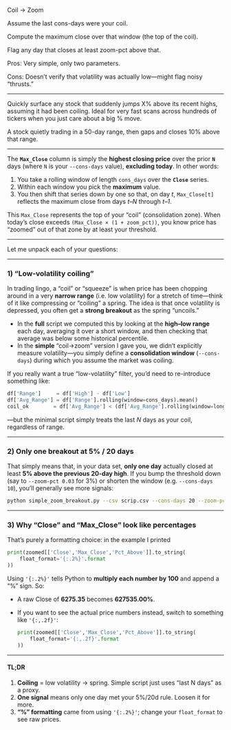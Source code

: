 Coil → Zoom

Assume the last cons-days were your coil.

Compute the maximum close over that window (the top of the coil).

Flag any day that closes at least zoom-pct above that.

Pros: Very simple, only two parameters.

Cons: Doesn’t verify that volatility was actually low—might flag noisy “thrusts.”

---

Quickly surface any stock that suddenly jumps X% above its recent highs, assuming it had been coiling. Ideal for very fast scans across hundreds of tickers when you just care about a big % move.	

A stock quietly trading in a 50-day range, then gaps and closes 10% above that range.



---
The **`Max_Close`** column is simply the **highest closing price** over the prior **`N`** days (where `N` is your `--cons-days` value), **excluding today**. In other words:

1. You take a rolling window of length `cons_days` over the **`Close`** series.
2. Within each window you pick the **maximum** value.
3. You then shift that series down by one so that, on day *t*, `Max_Close[t]` reflects the maximum close from days *t–N* through *t–1*.

This `Max_Close` represents the top of your “coil” (consolidation zone). When today’s close exceeds `(Max_Close × (1 + zoom_pct))`, you know price has “zoomed” out of that zone by at least your threshold.

---

Let me unpack each of your questions:

---

### 1) “Low-volatility coiling”

In trading lingo, a “coil” or “squeeze” is when price has been chopping around in a very **narrow range** (i.e. low volatility) for a stretch of time—think of it like compressing or “coiling” a spring.  The idea is that once volatility is depressed, you often get a **strong breakout** as the spring “uncoils.”

* In the **full** script we computed this by looking at the **high–low range** each day, averaging it over a short window, and then checking that average was below some historical percentile.
* In the **simple** “coil→zoom” version I gave you, we didn’t explicitly measure volatility—you simply define a **consolidation window** (`--cons-days`) during which you assume the market was coiling.

If you really want a true “low-volatility” filter, you’d need to re-introduce something like:

```python
df['Range']     = df['High'] - df['Low']
df['Avg_Range'] = df['Range'].rolling(window=cons_days).mean()
coil_ok        = df['Avg_Range'] < (df['Avg_Range'].rolling(window=long_window).quantile(0.3))
```

—but the minimal script simply treats the last *N* days as your coil, regardless of range.

---

### 2) Only one breakout at 5% / 20 days

That simply means that, in your data set, **only one day** actually closed at least **5% above the previous 20-day high**.  If you bump the threshold down (say to `--zoom-pct 0.03` for 3%) or shorten the window (e.g. `--cons-days 10`), you’ll generally see more signals:

```bash
python simple_zoom_breakout.py --csv scrip.csv --cons-days 20 --zoom-pct 0.03
```

---

### 3) Why “Close” and “Max\_Close” look like percentages

That’s purely a formatting choice: in the example I printed

```python
print(zoomed[['Close','Max_Close','Pct_Above']].to_string(
    float_format='{:.2%}'.format
))
```

Using `'{:.2%}'` tells Python to **multiply each number by 100** and append a “%” sign.  So:

* A raw Close of **6275.35** becomes **627535.00%**.
* If you want to see the actual price numbers instead, switch to something like `'{:,.2f}'`:

  ```python
  print(zoomed[['Close','Max_Close','Pct_Above']].to_string(
      float_format='{:,.2f}'.format
  ))
  ```

---

#### TL;DR

1. **Coiling** = low volatility → spring.  Simple script just uses “last N days” as a proxy.
2. **One signal** means only one day met your 5%/20d rule.  Loosen it for more.
3. **“%” formatting** came from using `'{:.2%}'`; change your `float_format` to see raw prices.
